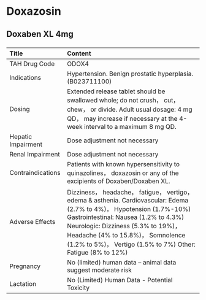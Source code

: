 # Doxazosin

## Doxaben XL 4mg

##### 

| Title              | Content                                                                                                                                                                                                                                                                                                   |
|:-------------------|:----------------------------------------------------------------------------------------------------------------------------------------------------------------------------------------------------------------------------------------------------------------------------------------------------------|
| TAH Drug Code      | ODOX4                                                                                                                                                                                                                                                                                                     |
| Indications        | Hypertension. Benign prostatic hyperplasia.(B023711100)                                                                                                                                                                                                                                                   |
| Dosing             | Extended release tablet should be swallowed whole; do not crush， cut， chew， or divide. Adult usual dosage: 4 mg QD， may increase if necessary at the 4-week interval to a maximum 8 mg QD.                                                                                                            |
| Hepatic Impairment | Dose adjustment not necessary                                                                                                                                                                                                                                                                             |
| Renal Impairment   | Dose adjustment not necessary                                                                                                                                                                                                                                                                             |
| Contraindications  | Patients with known hypersensitivity to quinazolines， doxazosin or any of the excipients of Doxaben/Doxaben XL.                                                                                                                                                                                          |
| Adverse Effects    | Dizziness， headache， fatigue， vertigo， edema & asthenia. Cardiovascular: Edema (2.7% to 4%)， Hypotension (1.7%-10%) Gastrointestinal: Nausea (1.2% to 4.3%) Neurologic: Dizziness (5.3% to 19%)， Headache (4% to 15.8%)， Somnolence (1.2% to 5%)， Vertigo (1.5% to 7%) Other: Fatigue (8% to 12%) |
| Pregnancy          | No (limited) human data – animal data suggest moderate risk                                                                                                                                                                                                                                               |
| Lactation          | No (Limited) Human Data - Potential Toxicity                                                                                                                                                                                                                                                              |

